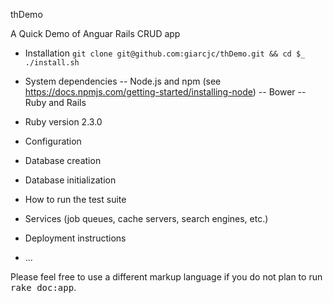 thDemo

A Quick Demo of Anguar Rails CRUD app 

* Installation
	```git clone git@github.com:giarcjc/thDemo.git && cd $_```
	```./install.sh```

* System dependencies
	-- Node.js and npm (see https://docs.npmjs.com/getting-started/installing-node)
	-- Bower
	-- Ruby and Rails 

* Ruby version 2.3.0

* Configuration



* Database creation

* Database initialization

* How to run the test suite

* Services (job queues, cache servers, search engines, etc.)

* Deployment instructions

* ...


Please feel free to use a different markup language if you do not plan to run
<tt>rake doc:app</tt>.
